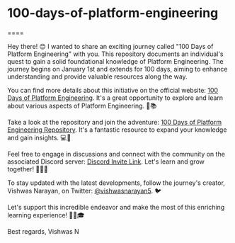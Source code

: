 # 100-days-of-platform-engineering

====


Hey there! 😊 I wanted to share an exciting journey called "100 Days of Platform Engineering" with you. This repository documents an individual's quest to gain a solid foundational knowledge of Platform Engineering. The journey begins on January 1st and extends for 100 days, aiming to enhance understanding and provide valuable resources along the way.

You can find more details about this initiative on the official website: [100 Days of Platform Engineering](https://vishwas1234567.github.io/100-days-of-platform-engineering/). It's a great opportunity to explore and learn about various aspects of Platform Engineering. 🌟📚

Take a look at the repository and join the adventure: [100 Days of Platform Engineering Repository](https://github.com/vishwas1234567/100-days-of-platform-engineering). It's a fantastic resource to expand your knowledge and gain insights. 💻🚀

Feel free to engage in discussions and connect with the community on the associated Discord server: [Discord Invite Link](https://discord.gg/w54drpKW). Let's learn and grow together! 💪💬🌐

To stay updated with the latest developments, follow the journey's creator, Vishwas Narayan, on Twitter: [@vishwasnarayan5](https://twitter.com/vishwasnarayan5). 🐦

Let's support this incredible endeavor and make the most of this enriching learning experience! 🚀✨🎓

Best regards,
Vishwas N
